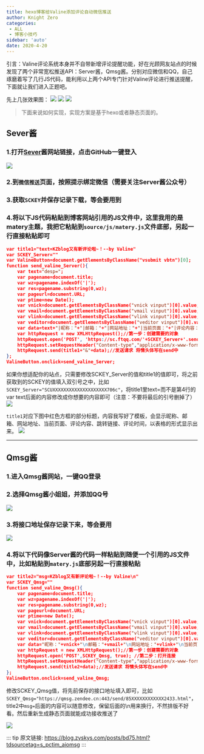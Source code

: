 ```yaml
---
title: hexo博客给Valine添加评论自动微信推送
author: Knight Zero
categories:
 - ALL
 - 博客小技巧
sidebar: 'auto'
date: 2020-4-20
---
```

引言：Valine评论系统本身并不自带新增评论提醒功能，好在光顾网友站点的时候发现了两个非常宽松推送API：Server酱，Qmsg酱。分别对应微信和QQ，自己琢磨着写了几行JS代码，能利用以上两个API专门针对Valine评论进行推送提醒，下面就让我们进入正题吧。
<!-- more -->

先上几张效果图：
![](http://r.photo.store.qq.com/psc?/V14RBB4W1HO62x/iXs1ae7hmJtTd.wIcSd4.c46P0VuT7phPcjQnSYNhZMQxi6sYqktQe83en7FjyYHm9Y.7YZIKj0RgY6DJpTZ2F7Jr6v4hEOXn8WJoXm7Nn8!/r)
![](http://r.photo.store.qq.com/psc?/V14RBB4W1HO62x/iXs1ae7hmJtTd.wIcSd4.TaBuMkz7HfY0th6j*bhEWbBo8fqPCEqhDIEtH*FKKbwBH0cH0zXx1q5gU6PjUNYmNCSOs5QHqr6J9EQ*gmL1DA!/r)
![](http://r.photo.store.qq.com/psc?/V14RBB4W1HO62x/iXs1ae7hmJtTd.wIcSd4.RFCR1OSrVvVDPGY2oVcloDzLMf2ja6taUeqbK42FOT8IB2ohgwLejxi0*Zt043fqa1gB.fNMcYMxHvA9lGgk*s!/r)

> 下面来说如何实现，实现方案是基于hexo或者静态页面的。
> 
## Sever酱
### 1.打开[Sever](http://sc.ftqq.com/3.version)酱网站链接，点击GitHub一键登入
![](http://r.photo.store.qq.com/psc?/V14RBB4W1HO62x/iXs1ae7hmJtTd.wIcSd4.b5pJSBa8KuVMzzA66T7S.ltSe2E3vLaEfztaRcAvv2jxIX*PGmv1gl*AUZt8vEKXcqFEpGR9ydmmXM04Fszbkc!/r)
### 2.到`微信推送`页面，按照提示绑定微信（需要关注Server酱公众号）
### 3.获取`SCKEY`并保存记录下载，等会要用到
### 4.将以下JS代码粘贴到博客网站引用的JS文件中，这里我用的是matery主题，我把它粘贴到`source/js/matery.js`文件底部，另起一行直接粘贴即可
```json
var title1="text=KZblog又有新评论啦~！--by Valine"
var SCKEY_Server=""
var ValineButton=document.getElementsByClassName("vsubmit vbtn")[0];
function send_valine_Server(){
    var text="desp=";
    var pagename=document.title;
    var wz=pagename.indexOf('|');
    var res=pagename.substring(0,wz);
    var pageurl=document.URL;
    var ptime=new Date();
    var vnick=document.getElementsByClassName("vnick vinput")[0].value;
    var vmail=document.getElementsByClassName("vmail vinput")[0].value;
    var vlink=document.getElementsByClassName("vlink vinput")[0].value;
    var veditor=document.getElementsByClassName("veditor vinput")[0].value;
    var data=text+"|昵称："+"|邮箱："+"|网站地址："+"|当前页面："+"|评论内容："+"|跳转链接："+"|评论时间"+"\n"+"|----|----|----|----|"+"\n"+"|   "+vnick+"   |   "+vmail+"  |  "+vlink+"|   "+res+"| "+veditor+"| "+pageurl+"|" +ptime.toLocaleString()+"|";
    var httpRequest = new XMLHttpRequest();//第一步：创建需要的对象
    httpRequest.open('POST', 'https://sc.ftqq.com/'+SCKEY_Server+'.send', true); //第二步：打开连接
    httpRequest.setRequestHeader("Content-type","application/x-www-form-urlencoded");//设置请求头 注：post方式必须设置请求头（在建立连接后设置请求头）
    httpRequest.send(title1+"&"+data);//发送请求 将情头体写在send中
};
ValineButton.onclick=send_valine_Server;
```
如果你想适配你的站点，只需要修改SCKEY_Server的值和title1的值即可，将之前获取到的SCKEY的值填入双引号之中，比如`SCKEY_Server="SCUXXXXXXXXXXXXXXXXXXXX706c"`，将title1里text=而不是第4行的var text后面的内容修改成你想要的内容即可（注意：不要将最后的引号删掉了）
![](http://r.photo.store.qq.com/psc?/V14RBB4W1HO62x/iXs1ae7hmJtTd.wIcSd4.Z.7vnzprKgsVDprkfxNyEc*p.hHePStY2NR4xurqmB5RxiFuLpJtgCKE8UV3tf.rihCwfD7MTESEtEbHpUEYMk!/r)

`title1`对应下图中红色方框的部分标题，内容我写好了模板，会显示昵称、邮箱、网站地址、当前页面、评论内容、跳转链接、评论时间，以表格的形式显示出来。
![](http://r.photo.store.qq.com/psc?/V14RBB4W1HO62x/iXs1ae7hmJtTd.wIcSd4.XgimFlMhY8OFBo6Ypv28tUK3xug1ys3A.vT0vc.OMPtt9tplPFIsmV.1woUo.Y3y7.5JBshs.kK0hPl6fM2BZw!/r)

***
## Qmsg酱
### 1.进入Qmsg酱网站，一键QQ登录
### 2.选择Qmsg酱小姐姐，并添加QQ号
![](http://r.photo.store.qq.com/psc?/V14RBB4W1HO62x/iXs1ae7hmJtTd.wIcSd4.eOQNiMxWknOZbzLLIp*0r.OPNojBm37PVPZ12*kQt78RNUTWh90NPJlESLphb1Cf1KuVXv8C69HK4xgcT8oG44!/r)

### 3.将接口地址保存记录下来，等会要用
![](http://r.photo.store.qq.com/psc?/V14RBB4W1HO62x/iXs1ae7hmJtTd.wIcSd4.RnCYNxBZ6lVHX.2*XeguzCMWEa6ung7arDE.BXzM8Zxvn7dWp0DB.cNE4KjL*XMtLvPO7uPtiZbstUDMhg4.f0!/r)
### 4.将以下代码像Server酱的代码一样粘贴到随便一个引用的JS文件中，比如粘贴到`matery.js`底部另起一行直接粘贴
```json
var title2="msg=KZblog又有新评论啦~！--by Valine\n"
var SCKEY_Qmsg=""
function send_valine_Qmsg(){
    var pagename=document.title;
    var wz=pagename.indexOf('|');
    var res=pagename.substring(0,wz);
    var pageurl=document.URL;
    var ptime=new Date();
    var vnick=document.getElementsByClassName("vnick vinput")[0].value;
    var vmail=document.getElementsByClassName("vmail vinput")[0].value;
    var vlink=document.getElementsByClassName("vlink vinput")[0].value;
    var veditor=document.getElementsByClassName("veditor vinput")[0].value;
    var data="昵称："+vnick+"\n邮箱："+vmail+"\n网站地址："+vlink+"\n当前页面："+pagename+"\n评论内容："+veditor+"\n跳转链接："+pageurl+"\n评论时间"+ptime.toLocaleString();
    var httpRequest = new XMLHttpRequest();//第一步：创建需要的对象
    httpRequest.open('POST',SCKEY_Qmsg, true); //第二步：打开连接
    httpRequest.setRequestHeader("Content-type","application/x-www-form-urlencoded");//设置请求头 注：post方式必须设置请求头（在建立连接后设置请求头）
    httpRequest.send(title2+data);//发送请求 将情头体写在send中
};
ValineButton.onclick=send_valine_Qmsg;
```
修改SCKEY_Qmsg值，将先前保存的接口地址填入即可，比如`SCKEY_Qmsg="https://qmsg.zendee.cn:443/send/85XXXXXXXXXXXX2433.html"`，title2中`msg=`后面的内容可以随意修改，保留后面的\n用来换行，不然排版不好看。然后重新生成静态页面就能成功接收推送了

![](http://r.photo.store.qq.com/psc?/V14RBB4W1HO62x/iXs1ae7hmJtTd.wIcSd4.ch9O553v.oiNHgORxzYe.Bht2rdQnZWjne0OdyzqQtrBhmL3y8iAqrGhInEJ0aeC3muZ38F6U3Hmgtz4zrRwiE!/r)

::: tip
原文链接: <https://blog.zyskys.com/posts/bd75.html?tdsourcetag=s_pctim_aiomsg>
:::